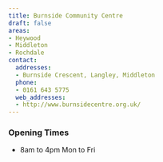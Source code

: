 ```yaml
---
title: Burnside Community Centre
draft: false
areas:
- Heywood
- Middleton
- Rochdale
contact:
  addresses:
  - Burnside Crescent, Langley, Middleton
  phone:
  - 0161 643 5775
  web_addresses:
  - http://www.burnsidecentre.org.uk/
---
```


### Opening Times
* 8am to 4pm Mon to Fri


